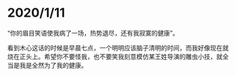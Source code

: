 # 2020/1/11
</p>“你的眉目笑语使我病了一场，热势退尽，还有我寂寞的健康”。</br>

看到木心这话的时候是早晨七点，一个明明应该脑子清明的时间，而我好像现在就烧在正头上。希望你不要怪我，也不要笑我刻意模仿某王姓导演的雕虫小技，就全当是我是全然为了我的健康。</p>
